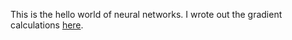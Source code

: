 This is the hello world of neural networks. I wrote out the gradient calculations [here](https://emptydiagram.github.io/manual-mlp.html).
